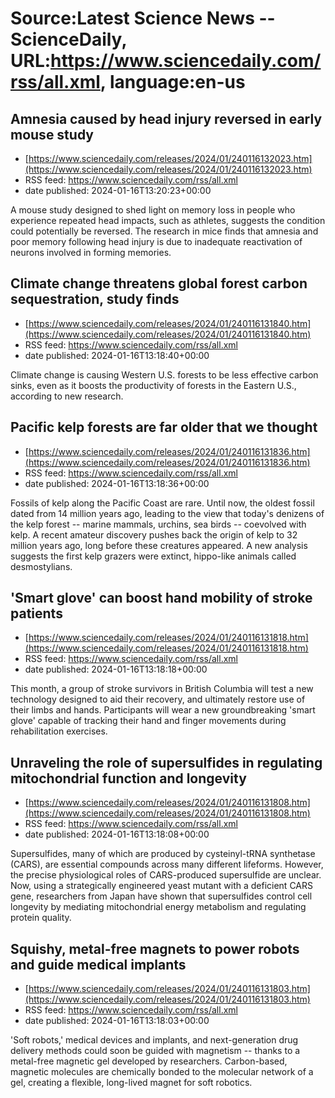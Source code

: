 # Source:Latest Science News -- ScienceDaily, URL:https://www.sciencedaily.com/rss/all.xml, language:en-us

## Amnesia caused by head injury reversed in early mouse study
 - [https://www.sciencedaily.com/releases/2024/01/240116132023.htm](https://www.sciencedaily.com/releases/2024/01/240116132023.htm)
 - RSS feed: https://www.sciencedaily.com/rss/all.xml
 - date published: 2024-01-16T13:20:23+00:00

A mouse study designed to shed light on memory loss in people who experience repeated head impacts, such as athletes, suggests the condition could potentially be reversed. The research in mice finds that amnesia and poor memory following head injury is due to inadequate reactivation of neurons involved in forming memories.

## Climate change threatens global forest carbon sequestration, study finds
 - [https://www.sciencedaily.com/releases/2024/01/240116131840.htm](https://www.sciencedaily.com/releases/2024/01/240116131840.htm)
 - RSS feed: https://www.sciencedaily.com/rss/all.xml
 - date published: 2024-01-16T13:18:40+00:00

Climate change is causing Western U.S. forests to be less effective carbon sinks, even as it boosts the productivity of forests in the Eastern U.S., according to new research.

## Pacific kelp forests are far older that we thought
 - [https://www.sciencedaily.com/releases/2024/01/240116131836.htm](https://www.sciencedaily.com/releases/2024/01/240116131836.htm)
 - RSS feed: https://www.sciencedaily.com/rss/all.xml
 - date published: 2024-01-16T13:18:36+00:00

Fossils of kelp along the Pacific Coast are rare. Until now, the oldest fossil dated from 14 million years ago, leading to the view that today's denizens of the kelp forest -- marine mammals, urchins, sea birds -- coevolved with kelp. A recent amateur discovery pushes back the origin of kelp to 32 million years ago, long before these creatures appeared. A new analysis suggests the first kelp grazers were extinct, hippo-like animals called desmostylians.

## 'Smart glove' can boost hand mobility of stroke patients
 - [https://www.sciencedaily.com/releases/2024/01/240116131818.htm](https://www.sciencedaily.com/releases/2024/01/240116131818.htm)
 - RSS feed: https://www.sciencedaily.com/rss/all.xml
 - date published: 2024-01-16T13:18:18+00:00

This month, a group of stroke survivors in British Columbia will test a new technology designed to aid their recovery, and ultimately restore use of their limbs and hands. Participants will wear a new groundbreaking 'smart glove' capable of tracking their hand and finger movements during rehabilitation exercises.

## Unraveling the role of supersulfides in regulating mitochondrial function and longevity
 - [https://www.sciencedaily.com/releases/2024/01/240116131808.htm](https://www.sciencedaily.com/releases/2024/01/240116131808.htm)
 - RSS feed: https://www.sciencedaily.com/rss/all.xml
 - date published: 2024-01-16T13:18:08+00:00

Supersulfides, many of which are produced by cysteinyl-tRNA synthetase (CARS), are essential compounds across many different lifeforms. However, the precise physiological roles of CARS-produced supersulfide are unclear. Now, using a strategically engineered yeast mutant with a deficient CARS gene, researchers from Japan have shown that supersulfides control cell longevity by mediating mitochondrial energy metabolism and regulating protein quality.

## Squishy, metal-free magnets to power robots and guide medical implants
 - [https://www.sciencedaily.com/releases/2024/01/240116131803.htm](https://www.sciencedaily.com/releases/2024/01/240116131803.htm)
 - RSS feed: https://www.sciencedaily.com/rss/all.xml
 - date published: 2024-01-16T13:18:03+00:00

'Soft robots,' medical devices and implants, and next-generation drug delivery methods could soon be guided with magnetism -- thanks to a metal-free magnetic gel developed by researchers. Carbon-based, magnetic molecules are chemically bonded to the molecular network of a gel, creating a flexible, long-lived magnet for soft robotics.

